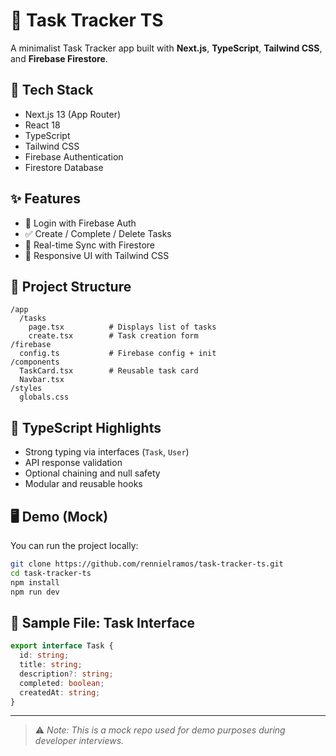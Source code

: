 
# 🧠 Task Tracker TS

A minimalist Task Tracker app built with **Next.js**, **TypeScript**, **Tailwind CSS**, and **Firebase Firestore**.

## 🔧 Tech Stack

- Next.js 13 (App Router)
- React 18
- TypeScript
- Tailwind CSS
- Firebase Authentication
- Firestore Database

## ✨ Features

- 🔐 Login with Firebase Auth
- ✅ Create / Complete / Delete Tasks
- 📡 Real-time Sync with Firestore
- 🎨 Responsive UI with Tailwind CSS

## 🚀 Project Structure

```
/app
  /tasks
    page.tsx          # Displays list of tasks
    create.tsx        # Task creation form
/firebase
  config.ts           # Firebase config + init
/components
  TaskCard.tsx        # Reusable task card
  Navbar.tsx
/styles
  globals.css
```

## 🧪 TypeScript Highlights

- Strong typing via interfaces (`Task`, `User`)
- API response validation
- Optional chaining and null safety
- Modular and reusable hooks

## 🖥️ Demo (Mock)

You can run the project locally:
```bash
git clone https://github.com/rennielramos/task-tracker-ts.git
cd task-tracker-ts
npm install
npm run dev
```

## 📁 Sample File: Task Interface

```ts
export interface Task {
  id: string;
  title: string;
  description?: string;
  completed: boolean;
  createdAt: string;
}
```

---

> ⚠️ *Note: This is a mock repo used for demo purposes during developer interviews.*
